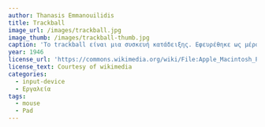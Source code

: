 ```yaml
---
author: Thanasis Emmanouilidis
title: Trackball
image_url: /images/trackball.jpg
image_thumb: /images/trackball-thumb.jpg
caption: 'Το trackball είναι μια συσκευή κατάδειξης. Εφευρέθηκε ως μέρος ενός συστήματος ραντάρ μετά την εποχή του Β Παγκοσμίου Πολέμου. Η συσκευή κατασκευάστηκε για με μεταλλική σφαίρ απου κυλά σε δύο τροχούς με επικάλυψη από καουτσούκ και η συσκευή διατηρήθηκε ως στρατιωτικό μυστικό.'
year: 1946
license_url: 'https://commons.wikimedia.org/wiki/File:Apple_Macintosh_Plus_mouse.jpg'
license_text: Courtesy of wikimedia
categories:
  - input-device
  - Εργαλεία
tags:
  - mouse
  - Pad
---
```

